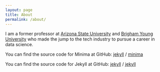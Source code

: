 ```yaml
---
layout: page
title: About
permalink: /about/
---
```


I am a former professor at [Arizona State University](https://ccj.asu.edu) and [Brigham Young University](https://sociology.byu.edu)
who made the jump to the tech industry to pursue a career in data science.

You can find the source code for Minima at GitHub:
[jekyll][jekyll-organization] /
[minima](https://github.com/jekyll/minima)

You can find the source code for Jekyll at GitHub:
[jekyll][jekyll-organization] /
[jekyll](https://github.com/jekyll/jekyll)


[jekyll-organization]: https://github.com/jekyll
